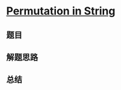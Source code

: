 # [Permutation in String](https://leetcode.com/problems/permutation-in-string/)

## 题目


## 解题思路


## 总结


